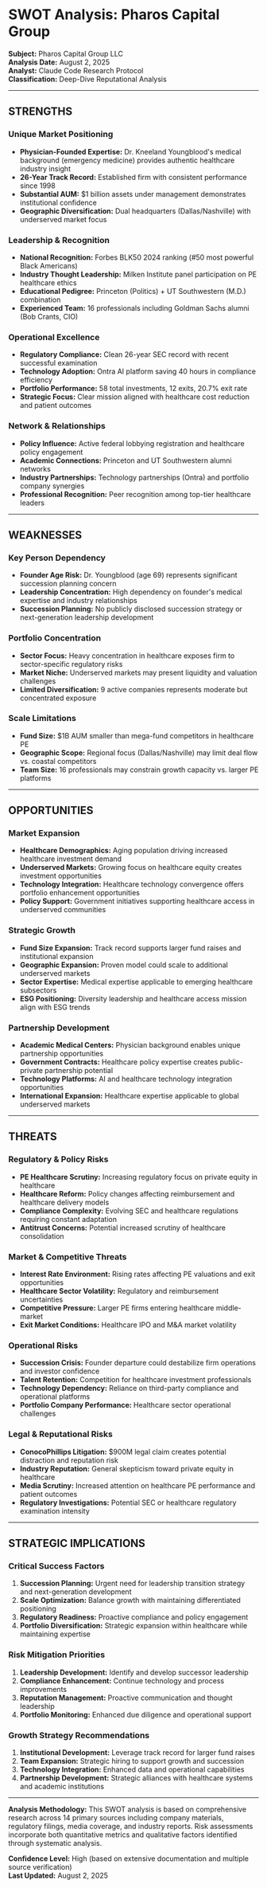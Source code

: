 # SWOT Analysis: Pharos Capital Group

**Subject:** Pharos Capital Group LLC  
**Analysis Date:** August 2, 2025  
**Analyst:** Claude Code Research Protocol  
**Classification:** Deep-Dive Reputational Analysis  

---

## STRENGTHS

### **Unique Market Positioning**
- **Physician-Founded Expertise:** Dr. Kneeland Youngblood's medical background (emergency medicine) provides authentic healthcare industry insight
- **26-Year Track Record:** Established firm with consistent performance since 1998
- **Substantial AUM:** $1 billion assets under management demonstrates institutional confidence
- **Geographic Diversification:** Dual headquarters (Dallas/Nashville) with underserved market focus

### **Leadership & Recognition**
- **National Recognition:** Forbes BLK50 2024 ranking (#50 most powerful Black Americans)
- **Industry Thought Leadership:** Milken Institute panel participation on PE healthcare ethics
- **Educational Pedigree:** Princeton (Politics) + UT Southwestern (M.D.) combination
- **Experienced Team:** 16 professionals including Goldman Sachs alumni (Bob Crants, CIO)

### **Operational Excellence**
- **Regulatory Compliance:** Clean 26-year SEC record with recent successful examination
- **Technology Adoption:** Ontra AI platform saving 40 hours in compliance efficiency
- **Portfolio Performance:** 58 total investments, 12 exits, 20.7% exit rate
- **Strategic Focus:** Clear mission aligned with healthcare cost reduction and patient outcomes

### **Network & Relationships**
- **Policy Influence:** Active federal lobbying registration and healthcare policy engagement
- **Academic Connections:** Princeton and UT Southwestern alumni networks
- **Industry Partnerships:** Technology partnerships (Ontra) and portfolio company synergies
- **Professional Recognition:** Peer recognition among top-tier healthcare leaders

---

## WEAKNESSES

### **Key Person Dependency**
- **Founder Age Risk:** Dr. Youngblood (age 69) represents significant succession planning concern
- **Leadership Concentration:** High dependency on founder's medical expertise and industry relationships
- **Succession Planning:** No publicly disclosed succession strategy or next-generation leadership development

### **Portfolio Concentration**
- **Sector Focus:** Heavy concentration in healthcare exposes firm to sector-specific regulatory risks
- **Market Niche:** Underserved markets may present liquidity and valuation challenges
- **Limited Diversification:** 9 active companies represents moderate but concentrated exposure

### **Scale Limitations**
- **Fund Size:** $1B AUM smaller than mega-fund competitors in healthcare PE
- **Geographic Scope:** Regional focus (Dallas/Nashville) may limit deal flow vs. coastal competitors
- **Team Size:** 16 professionals may constrain growth capacity vs. larger PE platforms

---

## OPPORTUNITIES

### **Market Expansion**
- **Healthcare Demographics:** Aging population driving increased healthcare investment demand
- **Underserved Markets:** Growing focus on healthcare equity creates investment opportunities
- **Technology Integration:** Healthcare technology convergence offers portfolio enhancement opportunities
- **Policy Support:** Government initiatives supporting healthcare access in underserved communities

### **Strategic Growth**
- **Fund Size Expansion:** Track record supports larger fund raises and institutional expansion
- **Geographic Expansion:** Proven model could scale to additional underserved markets
- **Sector Expertise:** Medical expertise applicable to emerging healthcare subsectors
- **ESG Positioning:** Diversity leadership and healthcare access mission align with ESG trends

### **Partnership Development**
- **Academic Medical Centers:** Physician background enables unique partnership opportunities
- **Government Contracts:** Healthcare policy expertise creates public-private partnership potential
- **Technology Platforms:** AI and healthcare technology integration opportunities
- **International Expansion:** Healthcare expertise applicable to global underserved markets

---

## THREATS

### **Regulatory & Policy Risks**
- **PE Healthcare Scrutiny:** Increasing regulatory focus on private equity in healthcare
- **Healthcare Reform:** Policy changes affecting reimbursement and healthcare delivery models
- **Compliance Complexity:** Evolving SEC and healthcare regulations requiring constant adaptation
- **Antitrust Concerns:** Potential increased scrutiny of healthcare consolidation

### **Market & Competitive Threats**
- **Interest Rate Environment:** Rising rates affecting PE valuations and exit opportunities
- **Healthcare Sector Volatility:** Regulatory and reimbursement uncertainties
- **Competitive Pressure:** Larger PE firms entering healthcare middle-market
- **Exit Market Conditions:** Healthcare IPO and M&A market volatility

### **Operational Risks**
- **Succession Crisis:** Founder departure could destabilize firm operations and investor confidence
- **Talent Retention:** Competition for healthcare investment professionals
- **Technology Dependency:** Reliance on third-party compliance and operational platforms
- **Portfolio Company Performance:** Healthcare sector operational challenges

### **Legal & Reputational Risks**
- **ConocoPhillips Litigation:** $900M legal claim creates potential distraction and reputation risk
- **Industry Reputation:** General skepticism toward private equity in healthcare
- **Media Scrutiny:** Increased attention on healthcare PE performance and patient outcomes
- **Regulatory Investigations:** Potential SEC or healthcare regulatory examination intensity

---

## STRATEGIC IMPLICATIONS

### **Critical Success Factors**
1. **Succession Planning:** Urgent need for leadership transition strategy and next-generation development
2. **Scale Optimization:** Balance growth with maintaining differentiated positioning
3. **Regulatory Readiness:** Proactive compliance and policy engagement
4. **Portfolio Diversification:** Strategic expansion within healthcare while maintaining expertise

### **Risk Mitigation Priorities**
1. **Leadership Development:** Identify and develop successor leadership
2. **Compliance Enhancement:** Continue technology and process improvements
3. **Reputation Management:** Proactive communication and thought leadership
4. **Portfolio Monitoring:** Enhanced due diligence and operational support

### **Growth Strategy Recommendations**
1. **Institutional Development:** Leverage track record for larger fund raises
2. **Team Expansion:** Strategic hiring to support growth and succession
3. **Technology Integration:** Enhanced data and operational capabilities
4. **Partnership Development:** Strategic alliances with healthcare systems and academic institutions

---

**Analysis Methodology:** This SWOT analysis is based on comprehensive research across 14 primary sources including company materials, regulatory filings, media coverage, and industry reports. Risk assessments incorporate both quantitative metrics and qualitative factors identified through systematic analysis.

**Confidence Level:** High (based on extensive documentation and multiple source verification)  
**Last Updated:** August 2, 2025